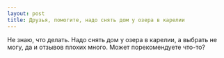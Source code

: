 ```yaml
---
layout: post 
title: Друзья, помогите, надо снять дом у озера в карелии 
--- 
```

Не знаю, что делать. Надо снять дом у озера в карелии, а выбрать не могу, да и отзывов плохих много. Может порекомендуете что-то?